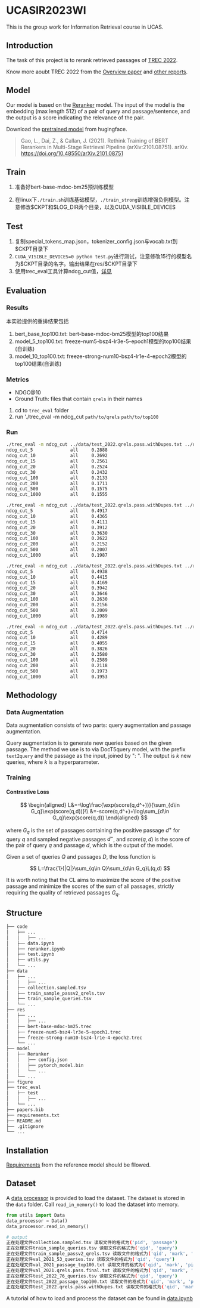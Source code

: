<!-- ---
output:
  html_document:
    toc: yes
--- -->

# UCASIR2023WI

This is the group work for Information Retrieval course in UCAS.

## Introduction

The task of this project is to rerank retrieved passages of [TREC 2022](https://microsoft.github.io/msmarco/TREC-Deep-Learning-2022).

Know more aoubt TREC 2022 from the [Overview paper](https://trec.nist.gov/pubs/trec31/papers/Overview_deep.pdf) and [other reports](https://trec.nist.gov/pubs/trec31/xref.html#deep).

## Model

Our model is based on the [Reranker]([#reranker-required](https://github.com/luyug/Reranker)) model. The input of the model is the embedding (max length 512) of a pair of query and passage/sentence, and the output is a score indicating the relevance of the pair.

Download the [pretrained model](https://huggingface.co/Luyu/bert-base-mdoc-bm25) from hugingface.

> Gao, L., Dai, Z., & Callan, J. (2021). Rethink Training of BERT Rerankers in Multi-Stage Retrieval Pipeline (arXiv:2101.08751). arXiv. https://doi.org/10.48550/arXiv.2101.08751

## Train

1. 准备好bert-base-mdoc-bm25预训练模型

2. 在linux下`./train.sh`训练基础模型，`./train_strong`训练增强负例模型。注意修改\$CKPT和\$LOG_DIR两个目录，以及CUDA_VISIBLE_DEVICES

## Test

1. 复制special_tokens_map.json，tokenizer_config.json与vocab.txt到\$CKPT目录下
2. `CUDA_VISIBLE_DEVICES=0 python test.py`进行测试，注意修改15行的模型名为\$CKPT目录的名字。输出结果在res/\$CKPT目录下
3. 使用trec_eval工具计算ndcg_cut值，[详见](#evaluation)

## Evaluation

### Results

本实验提供的重排结果包括
1. bert_base_top100.txt: bert-base-mdoc-bm25模型的top100结果
2. model_5_top100.txt: freeze-num5-bsz4-lr3e-5-epoch1模型的top100结果(自训练)
3. model_10_top100.txt: freeze-strong-num10-bsz4-lr1e-4-epoch2模型的top100结果(自训练)

### Metrics

- NDGC@10
- Ground Truth: files that contain `qrels` in their names

1. cd to `trec_eval` folder
2. run './trec_eval -m ndcg_cut `path/to/qrels` `path/to/top100`

### Run

```bash
./trec_eval -m ndcg_cut ../data/test_2022.qrels.pass.withDupes.txt ../data/test_2022_passage_top100.txt
ndcg_cut_5              all     0.2888
ndcg_cut_10             all     0.2692
ndcg_cut_15             all     0.2561
ndcg_cut_20             all     0.2524
ndcg_cut_30             all     0.2432
ndcg_cut_100            all     0.2133
ndcg_cut_200            all     0.1711
ndcg_cut_500            all     0.1575
ndcg_cut_1000           all     0.1555
```

```bash
./trec_eval -m ndcg_cut ../data/test_2022.qrels.pass.withDupes.txt ../res/bert-base-mdoc-bm25.trec
ndcg_cut_5              all     0.4917
ndcg_cut_10             all     0.4365
ndcg_cut_15             all     0.4111
ndcg_cut_20             all     0.3912
ndcg_cut_30             all     0.3630
ndcg_cut_100            all     0.2622
ndcg_cut_200            all     0.2152
ndcg_cut_500            all     0.2007
ndcg_cut_1000           all     0.1987
```

```bash
./trec_eval -m ndcg_cut ../data/test_2022.qrels.pass.withDupes.txt ../res/freeze-num5-bsz4-lr3e-5-epoch1.trec
ndcg_cut_5              all     0.4938
ndcg_cut_10             all     0.4415
ndcg_cut_15             all     0.4169
ndcg_cut_20             all     0.3942
ndcg_cut_30             all     0.3646
ndcg_cut_100            all     0.2630
ndcg_cut_200            all     0.2156
ndcg_cut_500            all     0.2009
ndcg_cut_1000           all     0.1989
```

```bash
./trec_eval -m ndcg_cut ../data/test_2022.qrels.pass.withDupes.txt ../res/freeze-strong-num10-bsz4-lr1e-4-epoch2.trec
ndcg_cut_5              all     0.4714
ndcg_cut_10             all     0.4289
ndcg_cut_15             all     0.4055
ndcg_cut_20             all     0.3826
ndcg_cut_30             all     0.3580
ndcg_cut_100            all     0.2589
ndcg_cut_200            all     0.2118
ndcg_cut_500            all     0.1973
ndcg_cut_1000           all     0.1953
```

## Methodology

### Data Augmentation

Data augmentation consists of two parts: query augmentation and passage augmentation.

Query augmentation is to generate new queries based on the given passage. The method we use is to via DocT5query model, with the prefix `text2query` and the passage as the input, joined by ": ". The output is $k$ new queries, where $k$ is a hyperparameter.

### Training

#### Contrastive Loss

$$
\begin{aligned}
L&=-\log\frac{\exp(score(q,d^+))}{\sum_{d\in G_q}\exp(score(q,d))}\\
&=-score(q,d^+)+\log\sum_{d\in G_q}\exp(score(q,d))
\end{aligned}
$$

where $G_q$ is the set of passages containing the positive passage $d^+$ for query $q$ and sampled negative passages $d^-$, and $score(q,d)$ is the score of the pair of query $q$ and passage $d$, which is the output of the model.

Given a set of queries $Q$ and passages $D$, the loss function is

$$
L=\frac{1}{|Q|}\sum_{q\in Q}\sum_{d\in G_q}L(q,d)
$$

It is worth noting that the CL aims to maximize the score of the positive passage and minimize the scores of the sum of all passages, strictly requiring the quality of retrieved passages $G_q$.

## Structure

```bash
├── code
│   ├── ...
│   │   ├── ...
│   ├── data.ipynb
│   ├── reranker.ipynb
│   ├── test.ipynb
│   ├── utils.py
│   └── ...
├── data
│   ├── ...
│   │   ├── ...
│   ├── collection.sampled.tsv
│   ├── train_sample_passv2_qrels.tsv
│   ├── train_sample_queries.tsv
│   └── ...
├── res
│   ├── ...
│   │   ├── ...
│   ├── bert-base-mdoc-bm25.trec
│   ├── freeze-num5-bsz4-lr3e-5-epoch1.trec
│   ├── freeze-strong-num10-bsz4-lr1e-4-epoch2.trec
│   └── ...
├── model
│   ├── Reranker
│   │   ├── config.json
│   │   ├── pytorch_model.bin
│   │   └── ...
│   └── ...
├── figure
├── trec_eval
│   ├── test
│   │   ├── ...
│   └── ...
├── papers.bib
├── requirements.txt
├── README.md
├── .gitignore
└── ...
```

## Installation

[Requirements](https://github.com/luyug/Reranker#installation-and-dependencies) from the reference model should be fllowed.

## Dataset

A [data processor](/code/utils.py) is provided to load the dataset. The dataset is stored in the `data` folder. Call `read_in_memory()` to load the dataset into memory.

```python
from utils import Data
data_processor = Data()
data_processor.read_in_memory()
```
```bash
# output
正在处理文件collection.sampled.tsv 读取文件的格式为('pid', 'passage')
正在处理文件train_sample_queries.tsv 读取文件的格式为('qid', 'query')
正在处理文件train_sample_passv2_qrels.tsv 读取文件的格式为('qid', 'mark', 'pid', 'rating')
正在处理文件val_2021_53_queries.tsv 读取文件的格式为('qid', 'query')
正在处理文件val_2021_passage_top100.txt 读取文件的格式为('qid', 'mark', 'pid', 'rank', 'score', 'sys_id')
正在处理文件val_2021.qrels.pass.final.txt 读取文件的格式为('qid', 'mark', 'pid', 'rating')
正在处理文件test_2022_76_queries.tsv 读取文件的格式为('qid', 'query')
正在处理文件test_2022_passage_top100.txt 读取文件的格式为('qid', 'mark', 'pid', 'rank', 'score', 'sys_id')
正在处理文件test_2022.qrels.pass.withDupes.txt 读取文件的格式为('qid', 'mark', 'pid', 'rating')
```

A tutorial of how to load and process the dataset can be found in [data.ipynb](/code/data.ipynb)